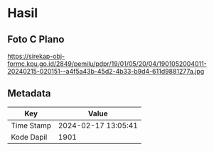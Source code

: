 # Hasil

## Foto C Plano

https://sirekap-obj-formc.kpu.go.id/2849/pemilu/pdpr/19/01/05/20/04/1901052004011-20240215-020151--a4f5a43b-45d2-4b33-b9d4-611d9881277a.jpg


## Metadata

| Key        | Value               |
| ---------- | ------------------- |
| Time Stamp | 2024-02-17 13:05:41 |
| Kode Dapil | 1901                |



